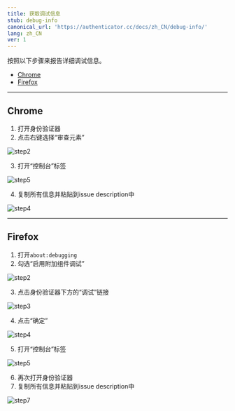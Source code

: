 ```yaml
---
title: 获取调试信息
stub: debug-info
canonical_url: 'https://authenticator.cc/docs/zh_CN/debug-info/'
lang: zh_CN
ver: 1
---
```


按照以下步骤来报告详细调试信息。

- [Chrome](#chrome)
- [Firefox](#firefox)

---

## Chrome

1. 打开身份验证器
2. 点击右键选择“审查元素”

![step2](/assets/debugging-screenshots/chrome/step2.PNG)

3. 打开“控制台”标签

![step5](/assets/debugging-screenshots/chrome/step3.PNG)

4. 复制所有信息并粘贴到issue description中

![step4](/assets/debugging-screenshots/chrome/step4.PNG)

---

## Firefox

1. 打开`about:debugging`
2. 勾选“启用附加组件调试”

![step2](/assets/debugging-screenshots/firefox/step2.PNG)

3. 点击身份验证器下方的“调试”链接

![step3](/assets/debugging-screenshots/firefox/step3.PNG)

4. 点击“确定”

![step4](/assets/debugging-screenshots/firefox/step4.PNG)

5. 打开“控制台”标签

![step5](/assets/debugging-screenshots/firefox/step5.PNG)

6. 再次打开身份验证器
7. 复制所有信息并粘贴到issue description中

![step7](/assets/debugging-screenshots/firefox/step7.PNG)

